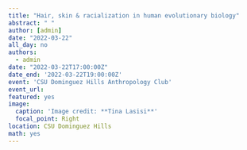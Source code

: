 ```yaml
---
title: "Hair, skin & racialization in human evolutionary biology"
abstract: " "
author: [admin]
date: "2022-03-22"
all_day: no
authors:
  - admin
date: "2022-03-22T17:00:00Z"
date_end: '2022-03-22T19:00:00Z'
event: 'CSU Dominguez Hills Anthropology Club'
event_url:
featured: yes
image:
  caption: 'Image credit: **Tina Lasisi**'
  focal_point: Right
location: CSU Dominguez Hills
math: yes
---
```

